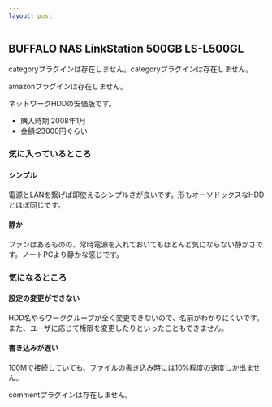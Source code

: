 ```yaml
---
layout: post
---
```

<h2>BUFFALO NAS LinkStation 500GB LS-L500GL</h2>
<p><span class="error">categoryプラグインは存在しません。</span><span class="error">categoryプラグインは存在しません。</span></p>
<p><span class="error">amazonプラグインは存在しません。</span></p>
<p>ネットワークHDDの安価版です。</p>
<ul>
<li>購入時期:2008年1月</li>
<li>金額:23000円ぐらい</li>
</ul>
<h3>気に入っているところ</h3>
<h4>シンプル</h4>
<p>電源とLANを繋げば即使えるシンプルさが良いです。形もオーソドックスなHDDとほぼ同じです。</p>
<h4>静か</h4>
<p>ファンはあるものの、常時電源を入れておいてもほとんど気にならない静かさです。ノートPCより静かな感じです。</p>
<h3>気になるところ</h3>
<h4>設定の変更ができない</h4>
<p>HDD名やらワークグループが全く変更できないので、名前がわかりにくいです。また、ユーザに応じて権限を変更したりといったこともできません。</p>
<h4>書き込みが遅い</h4>
<p>100Mで接続していても、ファイルの書き込み時には10%程度の速度しか出ません。</p>
<p><span class="error">commentプラグインは存在しません。</span> </p>

